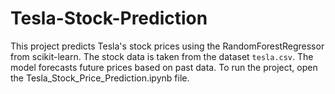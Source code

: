 # Tesla-Stock-Prediction
This project predicts Tesla's stock prices using the RandomForestRegressor from scikit-learn. 
The stock data is taken from the dataset `tesla.csv`. 
The model forecasts future prices based on past data. 
To run the project, open the Tesla_Stock_Price_Prediction.ipynb file.
